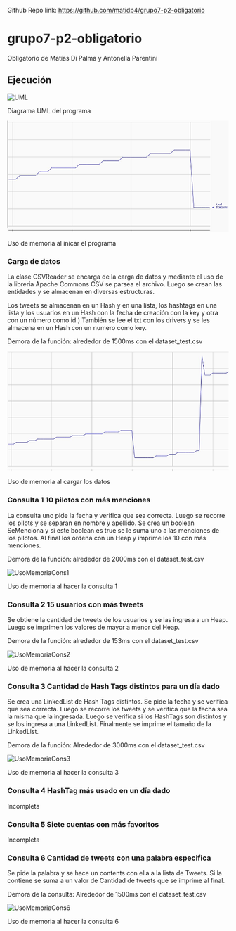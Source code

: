 Github Repo link: https://github.com/matidp4/grupo7-p2-obligatorio

# grupo7-p2-obligatorio
Obligatorio de Matías Di Palma y Antonella Parentini


## Ejecución

![UML](imagenes\DiagramaUML.jpg)

Diagrama UML del programa


![UsoMemoriaInicio](imagenes\UsoMemoria_AlIniciar.jpg)

Uso de memoria al inicar el programa

### Carga de datos
La clase CSVReader se encarga de la carga de datos y mediante el uso de la libreria Apache Commons CSV se parsea el archivo.
Luego se crean las entidades y se almacenan en diversas estructuras.

Los tweets se almacenan en un Hash y en una lista, los hashtags en una lista y los usuarios en un Hash con la fecha de creación con la key y otra con un número como id.)
También se lee el txt con los drivers y se les almacena en un Hash con un numero como key.

Demora de la función: alrededor de 1500ms con el dataset_test.csv

![UsoMemoriaCarga](imagenes/UsoMemoria_TrasCargarDatos.jpg)

Uso de memoria al cargar los datos

### Consulta 1 10 pilotos con más menciones
La consulta uno pide la fecha y verifica que sea correcta. Luego se recorre los pilots y se separan en nombre y apellido.
Se crea un boolean SeMenciona y si este boolean es true se le suma uno a las menciones de los pilotos.
Al final los ordena con un Heap y imprime los 10 con más menciones.

Demora de la función: alrededor de 2000ms con el dataset_test.csv

![UsoMemoriaCons1](imagenes\UsoMemoria_Consulta1.jpg)

Uso de memoria al hacer la consulta 1

### Consulta 2 15 usuarios con más tweets
Se obtiene la cantidad de tweets de los usuarios y se las ingresa a un Heap. Luego se imprimen los valores de mayor a menor del Heap.

Demora de la función: alrededor de 153ms con el dataset_test.csv

![UsoMemoriaCons2](imagenes\UsoMemoria_Consulta2.jpg)

Uso de memoria al hacer la consulta 2

### Consulta 3 Cantidad de Hash Tags distintos para un día dado
Se crea una LinkedList de Hash Tags distintos.
Se pide la fecha y se verifica que sea correcta. Luego se recorre los tweets y se verifica que la fecha sea la misma que la ingresada.
Luego se verifica si los HashTags son distintos y se los ingresa a una LinkedList.
Finalmente se imprime el tamaño de la LinkedList.

Demora de la función: Alrededor de 3000ms con el dataset_test.csv

![UsoMemoriaCons3](imagenes\UsoMemoria_Consulta3.jpg)

Uso de memoria al hacer la consulta 3

### Consulta 4 HashTag más usado en un día dado
Incompleta

### Consulta 5 Siete cuentas con más favoritos
Incompleta

### Consulta 6 Cantidad de tweets con una palabra especifica
Se pide la palabra y se hace un contents con ella a la lista de Tweets.
Si la contiene se suma a un valor de Cantidad de tweets que se imprime al final.

Demora de la consulta: Alrededor de 1500ms con el dataset_test.csv

![UsoMemoriaCons6](imagenes\UsoMemoria_Consulta6.jpg)

Uso de memoria al hacer la consulta 6